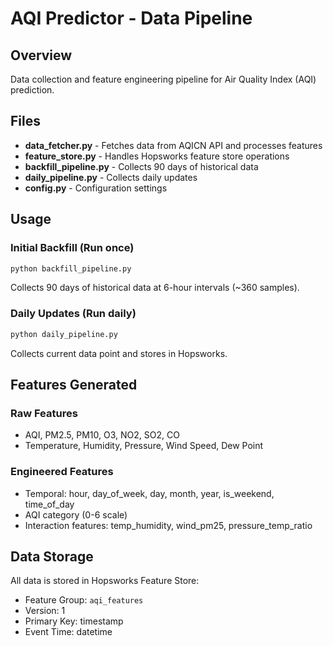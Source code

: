 # AQI Predictor - Data Pipeline

## Overview
Data collection and feature engineering pipeline for Air Quality Index (AQI) prediction.

## Files

- **data_fetcher.py** - Fetches data from AQICN API and processes features
- **feature_store.py** - Handles Hopsworks feature store operations
- **backfill_pipeline.py** - Collects 90 days of historical data
- **daily_pipeline.py** - Collects daily updates
- **config.py** - Configuration settings

## Usage

### Initial Backfill (Run once)
```bash
python backfill_pipeline.py
```
Collects 90 days of historical data at 6-hour intervals (~360 samples).

### Daily Updates (Run daily)
```bash
python daily_pipeline.py
```
Collects current data point and stores in Hopsworks.

## Features Generated

### Raw Features
- AQI, PM2.5, PM10, O3, NO2, SO2, CO
- Temperature, Humidity, Pressure, Wind Speed, Dew Point

### Engineered Features
- Temporal: hour, day_of_week, day, month, year, is_weekend, time_of_day
- AQI category (0-6 scale)
- Interaction features: temp_humidity, wind_pm25, pressure_temp_ratio

## Data Storage
All data is stored in Hopsworks Feature Store:
- Feature Group: `aqi_features`
- Version: 1
- Primary Key: timestamp
- Event Time: datetime
